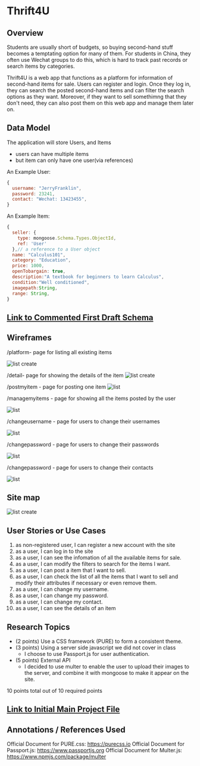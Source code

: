 # Thrift4U

## Overview

Students are usually short of budgets, so buying second-hand stuff becomes a temptating option for many of them. For students in China, they often use Wechat groups to do this, which is hard to track past records or search items by categories.

Thrift4U is a web app that functions as a platform for information of second-hand items for sale. Users can register and login. Once they log in, they can search the posted second-hand items and can filter the search options as they want. Moreover, if they want to sell somethimng that they don't need, they can also post them on this web app and manage them later on.


## Data Model

The application will store Users, and Items

* users can have multiple items 
* but item can only have one user(via references)


An Example User:

```javascript
{
  username: "JerryFranklin",
  password: 23241,
  contact: "Wechat: 13423455",
}
```

An Example Item:

```javascript
{
  seller: {
    type: mongoose.Schema.Types.ObjectId,
    ref: 'User'
  },// a reference to a User object
  name: "Calculus101",
  category: "Education",
  price: 1000,
  openTobargain: true,
  description:"A textbook for beginners to learn Calculus",
  condition:"Well conditioned",
  imagepath:String,
  range: String,
}
```


## [Link to Commented First Draft Schema](db.mjs) 

## Wireframes

/platform- page for listing all existing items

![list create](documentation/platform.png)

/detail- page for showing the details of the item
![list create](documentation/detail.png)

/postmyitem - page for posting one item
![list](documentation/postmyitem.png)

/managemyitems - page for showing all the items posted by the user

![list](documentation/myitems.png)

/changeusername - page for users to change their usernames

![list](documentation/changeusername.png)

/changepassword - page for users to change their passwords

![list](documentation/changepassword.png)

/changepassword - page for users to change their contacts

![list](documentation/changecontact.png)

## Site map

![list create](documentation/sitemap.jpg)


## User Stories or Use Cases

1. as non-registered user, I can register a new account with the site
2. as a user, I can log in to the site
3. as a user, I can see the infomation of all the available items for sale.
4. as a user, I can modify the filters to search for the items I want. 
5. as a user, I can post a item that I want to sell.
6. as a user, I can check the list of all the items that I want to sell and modify their attributes if necessary or even remove them. 
7. as a user, I can change my username.
8. as a user, I can change my password.
9. as a user, I can change my contact.
10. as a user, I can see the details of an item

## Research Topics

* (2 points) Use a CSS framework (PURE) to form a consistent theme.
* (3 points) Using a server side javascript we did not cover in class
    * I choose to use Passport.js for user authentication. 
* (5 points) External API
    * I decided to use multer to enable the user to upload their images to the server, and combine it with mongoose to make it appear on the site. 

10 points total out of 10 required points 


## [Link to Initial Main Project File](app.mjs) 

## Annotations / References Used
Official Document for PURE.css: https://purecss.io
Official Document for Passport.js: https://www.passportjs.org
Official Document for Multer.js: https://www.npmjs.com/package/multer


